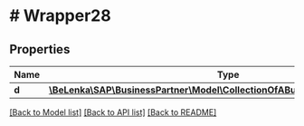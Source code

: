 # # Wrapper28

## Properties

Name | Type | Description | Notes
------------ | ------------- | ------------- | -------------
**d** | [**\BeLenka\SAP\BusinessPartner\Model\CollectionOfABusinessPartnerRatingType**](CollectionOfABusinessPartnerRatingType.md) |  | [optional]

[[Back to Model list]](../../README.md#models) [[Back to API list]](../../README.md#endpoints) [[Back to README]](../../README.md)
